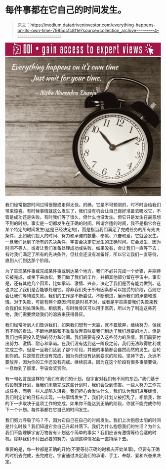 # 每件事都在它自己的时间发生。

> 原文：<https://medium.datadriveninvestor.com/everything-happens-on-its-own-time-7985dcfc8f1e?source=collection_archive---------4----------------------->

[![](img/bc3aa43163953fa70728c0f8dfe49494.png)](http://www.track.datadriveninvestor.com/Split11-20)![](img/e2bc14df0792cd05f780766fffb25b83.png)

我们经常抱怨时间过得很慢或走得太快。的确，它是不可预测的，时不时会给我们带来惊喜。有时候事情就这么发生了，我们没有机会让自己做好准备去吸收它，不管是成功还是失败。有时我们等了很久，但什么也没发生。但它只是发生在最意想不到的时刻。事实是一切都发生在正确的时间。所谓合适的时间，我不是指它会在某个特定的时间发生(这是已经决定的)，而是指当我们满足了完成任务的所有先决条件，比如我们投入的时间、努力和承诺的数量、奉献、兴奋和爱，它就会发生。一旦我们达到了所有的先决条件，宇宙会决定它发生的正确时间。它会发生，因为时间不等人，或者让我们准备处理成功或失败。如果没有，会让我们一直等下去；有时我们满足了所有的先决条件，但社会还没有准备好，所以它让我们一直等待，直到人们到达那个阶段。

为了实现某件事或完成某件事或到达某个地方，我们不必只完成一个步骤，并期待它被完成，或坐下来放松，我们做了我们的工作，并把其他部分留在宇宙中。事实是，还有其他几个因素，比如承诺、激情、兴奋，决定了我们是否有能力做到。这也决定了我们是否能够处理它。除非我们处于所有因素都可以接受的阶段，否则它会让我们等待或失败。我们的工作是不断尝试，不断前进，展示我们的承诺和激情。对于失败，可能有两个原因:可能是时机不对，或者是宇宙需要我们失败来教会我们如何处理失败。相信我，有时候骨灰可以用于医药，所以为了制造这些药物，我们需要燃烧我们的溶液来获得骨灰。

我们经常听到人们告诉我们，如果我们想有一天赢，就不要放弃，继续努力，但我有不同的看法。不断地磨砺和不准备放弃意味着我们到达了我们想要的地方。但是我们也需要投入足够的努力和时间。我们需要有投入这些努力的热情。我们需要付出努力、激情、耐心和承诺。在我们没有达到这一阶段之前，我们无法取得胜利或完成工作。但是一旦我们达到了那个阶段，其他的事情都会自然而然的发生。会轮到你的。只是现在还没有完成，因为你还没有达到要求的阶段。坚持下去，永远不要放弃，因为你的工作还没有完成。继续前进，因为在这个阶段有很多事情要做。一旦你到了那里，宇宙会奖赏你。

有一句名言是这样的:“我们有我们的计划，但宇宙对我们有不同的东西。”我们基于假设制定计划，当我们未能完成这些计划时，我们会受到伤害。一些人努力工作完成任务，而另一些人却陷入沮丧。我们担心会发生什么，我们认为我们进展缓慢，我们制定新的目标去实现，一些事情发生了，我们的计划又被打乱了。相信我，你的下一步取决于这项工作的完成，如果你不能达到正确的阶段，你就不能完成你的下一个计划。每件事都在它自己的时间发生。

我们努力呼吸了吗？不，因为它自己在自己的时间发生。我们上次抱怨太阳的时间是什么时候？我们知道它会自己升起并落下。我们为什么抱怨我们的生活？为什么我们不能理解宇宙万物皆有计划这个简单的事实？我们应该有激情等待合适的时机。除非我们不付出必要的努力，否则这种情况会一直持续下去。

重要的是，每一秒都是正确的开始(不要等待正确的时机去开始某事)，但要有正确的时机去完成，去完成它。宇宙通过决定我们的承诺、手工、奉献、爱和兴奋来决定。